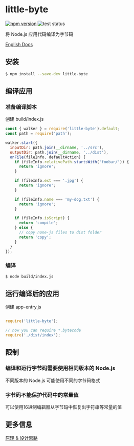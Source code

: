 # little-byte

[![npm version](https://badge.fury.io/js/little-byte.svg)](https://www.npmjs.com/package/little-byte)
![test status](https://github.com/nihiue/little-byte/actions/workflows/test.yaml/badge.svg)

将 Node.js 应用代码编译为字节码

[English Docs](./README.md)

## 安装

```bash
$ npm install --save-dev little-byte
```

## 编译应用

### 准备编译脚本

创建 build/index.js

```javascript
const { walker } = require('little-byte').default;
const path = require('path');

walker.start({
  inputDir: path.join(__dirname, '../src'),
  outputDir: path.join(__dirname, '../dist'),
  onFile(fileInfo, defaultAction) {
    if (fileInfo.relativePath.startsWith('foobar/')) {
      return 'ignore';
    }

    if (fileInfo.ext === '.jpg') {
      return 'ignore';
    }

    if (fileInfo.name === 'my-dog.txt') {
      return 'ignore';
    }

    if (fileInfo.isScript) {
      return 'compile';
    } else {
      // copy none-js files to dist folder
      return 'copy';
    }
  }
});
```

### 编译

```bash
$ node build/index.js
```

## 运行编译后的应用

创建 app-entry.js

```javascript

require('little-byte');

// now you can require *.bytecode
require('./dist/index');

```

## 限制

### 编译和运行字节码需要使用相同版本的 Node.js

不同版本的 Node.js 可能使用不同的字节码格式

### 字节码不能保护代码中的常量值

可以使用16进制编辑器从字节码中恢复出字符串等常量的值


## 更多信息

[原理 & 设计思路](https://github.com/Nihiue/little-byte-demo)
